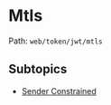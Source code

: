 # Mtls

Path: `web/token/jwt/mtls`

## Subtopics
- [Sender Constrained](./sender_constrained/README.md)
